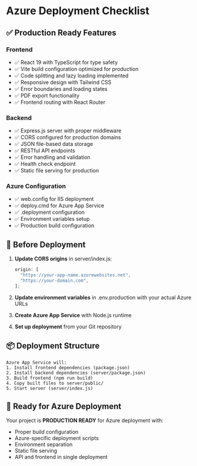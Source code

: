 # Azure Deployment Checklist

## ✅ Production Ready Features

### Frontend

- ✅ React 19 with TypeScript for type safety
- ✅ Vite build configuration optimized for production
- ✅ Code splitting and lazy loading implemented
- ✅ Responsive design with Tailwind CSS
- ✅ Error boundaries and loading states
- ✅ PDF export functionality
- ✅ Frontend routing with React Router

### Backend

- ✅ Express.js server with proper middleware
- ✅ CORS configured for production domains
- ✅ JSON file-based data storage
- ✅ RESTful API endpoints
- ✅ Error handling and validation
- ✅ Health check endpoint
- ✅ Static file serving for production

### Azure Configuration

- ✅ web.config for IIS deployment
- ✅ deploy.cmd for Azure App Service
- ✅ .deployment configuration
- ✅ Environment variables setup
- ✅ Production build configuration

## 🔧 Before Deployment

1. **Update CORS origins** in server/index.js:

   ```javascript
   origin: [
     "https://your-app-name.azurewebsites.net",
     "https://your-domain.com",
   ];
   ```

2. **Update environment variables** in .env.production with your actual Azure URLs

3. **Create Azure App Service** with Node.js runtime

4. **Set up deployment** from your Git repository

## 📦 Deployment Structure

```
Azure App Service will:
1. Install frontend dependencies (package.json)
2. Install backend dependencies (server/package.json)
3. Build frontend (npm run build)
4. Copy built files to server/public/
5. Start server (server/index.js)
```

## 🚀 Ready for Azure Deployment

Your project is **PRODUCTION READY** for Azure deployment with:

- Proper build configuration
- Azure-specific deployment scripts
- Environment separation
- Static file serving
- API and frontend in single deployment
